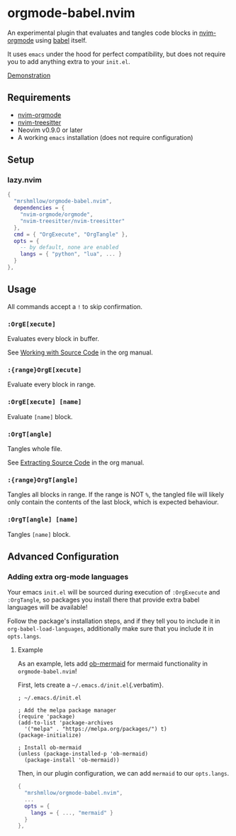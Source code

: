 # orgmode-babel.nvim

An experimental plugin that evaluates and tangles code blocks in
[nvim-orgmode](https://github.com/nvim-orgmode/orgmode) using
[babel](https://orgmode.org/worg/org-contrib/babel/) itself.

It uses `emacs` under the hood for perfect compatibility, but does not
require you to add anything extra to your `init.el`.

[Demonstration](https://github.com/mrshmllow/BetterRecipeBook/assets/40532058/b1ca7384-4bb3-47d8-9148-b85f3a2ea54a)

## Requirements

-   [nvim-orgmode](https://github.com/nvim-orgmode/orgmode)
-   [nvim-treesitter](https://github.com/nvim-treesitter/nvim-treesitter)
-   Neovim v0.9.0 or later
-   A working `emacs` installation (does not require configuration)

## Setup

### lazy.nvim

``` lua
{
  "mrshmllow/orgmode-babel.nvim",
  dependencies = {
    "nvim-orgmode/orgmode",
    "nvim-treesitter/nvim-treesitter"
  },
  cmd = { "OrgExecute", "OrgTangle" },
  opts = {
    -- by default, none are enabled
    langs = { "python", "lua", ... }
  }
},
```

## Usage

All commands accept a `!` to skip confirmation.

### `:OrgE[xecute]`

Evaluates every block in buffer.

See [Working with Source
Code](https://orgmode.org/manual/Working-with-Source-Code.html) in the
org manual.

### `:{range}OrgE[xecute]`

Evaluate every block in range.

### `:OrgE[xecute] [name]`

Evaluate `[name]` block.

### `:OrgT[angle]`

Tangles whole file.

See [Extracting Source
Code](https://orgmode.org/manual/Extracting-Source-Code.html) in the org
manual.

### `:{range}OrgT[angle]`

Tangles all blocks in range. If the range is NOT `%`, the tangled file
will likely only contain the contents of the last block, which is
expected behaviour.

### `:OrgT[angle] [name]`

Tangles `[name]` block.

## Advanced Configuration

### Adding extra org-mode languages

Your emacs `init.el` will be sourced during execution of `:OrgExecute`
and `:OrgTangle`, so packages you install there that provide extra babel
languages will be available!

Follow the package\'s installation steps, and if they tell you to
include it in `org-babel-load-languages`, additionally make sure that
you include it in `opts.langs`.

1.  Example

    As an example, lets add
    [ob-mermaid](https://github.com/arnm/ob-mermaid) for mermaid
    functionality in `orgmode-babel.nvim`!

    First, lets create a `~/.emacs.d/init.el`{.verbatim}.

        ; ~/.emacs.d/init.el

        ; Add the melpa package manager
        (require 'package)
        (add-to-list 'package-archives
          '("melpa" . "https://melpa.org/packages/") t)
        (package-initialize)

        ; Install ob-mermaid
        (unless (package-installed-p 'ob-mermaid)
          (package-install 'ob-mermaid))

    Then, in our plugin configuration, we can add `mermaid` to our
    `opts.langs`.

    ``` lua
    {
      "mrshmllow/orgmode-babel.nvim",
      ...
      opts = {
        langs = { ..., "mermaid" }
      }
    },
    ```

